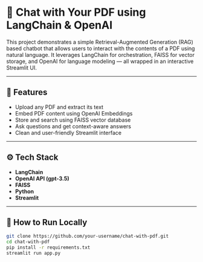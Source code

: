 # 🧠 Chat with Your PDF using LangChain & OpenAI

This project demonstrates a simple Retrieval-Augmented Generation (RAG) based chatbot that allows users to interact with the contents of a PDF using natural language. It leverages LangChain for orchestration, FAISS for vector storage, and OpenAI for language modeling — all wrapped in an interactive Streamlit UI.

---

## 📌 Features

- Upload any PDF and extract its text
- Embed PDF content using OpenAI Embeddings
- Store and search using FAISS vector database
- Ask questions and get context-aware answers
- Clean and user-friendly Streamlit interface

---

## ⚙️ Tech Stack

- **LangChain**
- **OpenAI API (gpt-3.5)**
- **FAISS**
- **Python**
- **Streamlit**

---

## 🏁 How to Run Locally

```bash
git clone https://github.com/your-username/chat-with-pdf.git
cd chat-with-pdf
pip install -r requirements.txt
streamlit run app.py
